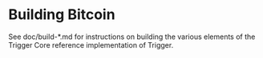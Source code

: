 Building Bitcoin
================

See doc/build-*.md for instructions on building the various
elements of the Trigger Core reference implementation of Trigger.
